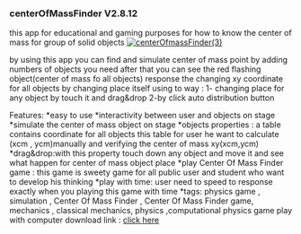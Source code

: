 ### centerOfMassFinder V2.8.12

this app for educational and gaming purposes for how to know the center of mass for group of solid objects 
[![centerOfmassFinder(3)](https://user-images.githubusercontent.com/78841476/169544771-67e7a589-f198-47f3-8acc-56c7c024778a.png)](https://play.google.com/store/apps/details?id=air.com.mz.atiani.CenterOfMassFinder)

by using this app you can find and simulate center of mass point by adding numbers of objects you need after that you can see the red flashing object(center of mass fo all objects) response the changing xy coordinate for all objects by changing place itself using to way : 1- changing place for any object by touch it and drag&drop
2-by click auto distribution button

Features:
*easy to use
*interactivity between user and objects on stage
*simulate the center of mass object on stage
*objects properties : a table contains coordinate for all objects this table for user he want to calculate (xcm , ycm)manually and verifying the center of mass xy(xcm,ycm)
*drag&drop:with this property touch down any object and move it and see what happen for center of mass object place
*play Center Of Mass Finder game : this game is sweety game for all public user and student who want to develop his thinking
*play with time: user need to speed to response exactly when you playing this game with time
*tags: physics game , simulation , Center Of Mass Finder , Center Of Mass Finder game, mechanics , classical mechanics, physics ,computational physics game
play with computer
download link : [click here](https://play.google.com/store/apps/details?id=air.com.mz.atiani.CenterOfMassFinder)
